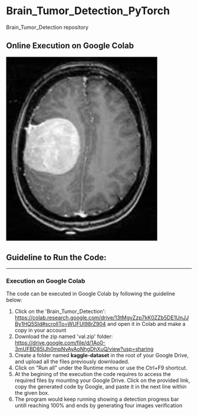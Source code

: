 # Brain_Tumor_Detection_PyTorch

Brain_Tumor_Detection repository


##  Online Execution on Google Colab

<img src = "SD.jpg" width=410>

## Guideline to Run the Code:
____________________________________
### Execution on Google Colab

The code can be executed in Google Colab by following the guideline below:
1. Click on the 'Brain_Tumor_Detection': https://colab.research.google.com/drive/13tMgvZzp7kK0ZZb5DE1UnJJBy1HQ5SId#scrollTo=WUFUI98rZ904 and open it in Colab and make a copy in your account
2. Download the zip named 'val.zip' folder: https://drive.google.com/file/d/1Ao0-3mUFBD85IJh0mpNvAyAoNhgDhXuQ/view?usp=sharing
3. Create a folder named **kaggle-dataset** in the root of your Google Drive, and upload all the files previously downloaded.
4. Click on "Run all" under the Runtime menu or use the Ctrl+F9 shortcut.
5. At the begining of the execution the code requires to access the required files by mounting your Google Drive. Click on the provided link, copy the generated code by Google, and paste it in the next line within the given box.
6. The program would keep running showing a detection progress bar untill reaching 100% and ends by generating four images verification
